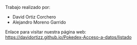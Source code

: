 Trabajo realizado por:
  - David Ortiz Corchero
  - Alejandro Moreno Garrido

Enlace para visitar nuestra página web:
https://davidortizz.github.io/Pokedex-Acceso-a-datos/listado
